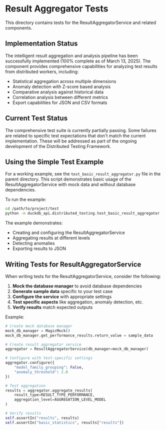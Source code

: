 # Result Aggregator Tests

This directory contains tests for the ResultAggregatorService and related components.

## Implementation Status

The intelligent result aggregation and analysis pipeline has been successfully implemented (100% complete as of March 13, 2025). The component provides comprehensive capabilities for analyzing test results from distributed workers, including:

- Statistical aggregation across multiple dimensions
- Anomaly detection with Z-score based analysis
- Comparative analysis against historical data
- Correlation analysis between different metrics
- Export capabilities for JSON and CSV formats

## Current Test Status

The comprehensive test suite is currently partially passing. Some failures are related to specific test expectations that don't match the current implementation. These will be addressed as part of the ongoing development of the Distributed Testing Framework.

## Using the Simple Test Example

For a working example, see the `test_basic_result_aggregator.py` file in the parent directory. This script demonstrates basic usage of the ResultAggregatorService with mock data and without database dependencies.

To run the example:

```bash
cd /path/to/project/test
python -m duckdb_api.distributed_testing.test_basic_result_aggregator
```

The example demonstrates:
- Creating and configuring the ResultAggregatorService
- Aggregating results at different levels
- Detecting anomalies
- Exporting results to JSON

## Writing Tests for ResultAggregatorService

When writing tests for the ResultAggregatorService, consider the following:

1. **Mock the database manager** to avoid database dependencies
2. **Generate sample data** specific to your test case
3. **Configure the service** with appropriate settings
4. **Test specific aspects** like aggregation, anomaly detection, etc.
5. **Verify results** match expected outputs

Example:

```python
# Create mock database manager
mock_db_manager = MagicMock()
mock_db_manager.get_performance_results.return_value = sample_data

# Create result aggregator service
aggregator = ResultAggregatorService(db_manager=mock_db_manager)

# Configure with test-specific settings
aggregator.configure({
    "model_family_grouping": False,
    "anomaly_threshold": 2.0
})

# Test aggregation
results = aggregator.aggregate_results(
    result_type=RESULT_TYPE_PERFORMANCE,
    aggregation_level=AGGREGATION_LEVEL_MODEL
)

# Verify results
self.assertIn("results", results)
self.assertIn("basic_statistics", results["results"])
```